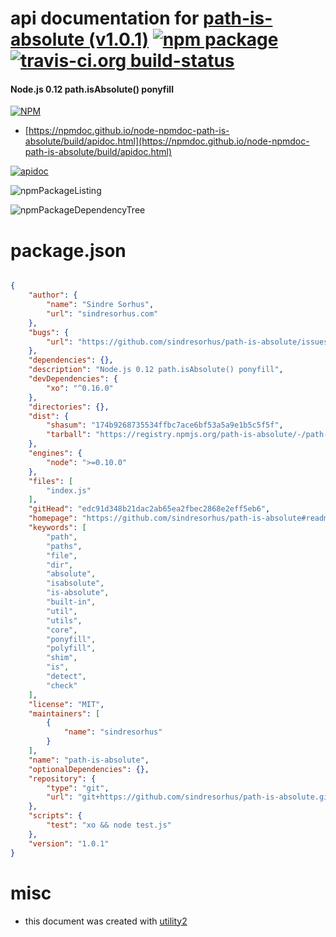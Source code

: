 # api documentation for  [path-is-absolute (v1.0.1)](https://github.com/sindresorhus/path-is-absolute#readme)  [![npm package](https://img.shields.io/npm/v/npmdoc-path-is-absolute.svg?style=flat-square)](https://www.npmjs.org/package/npmdoc-path-is-absolute) [![travis-ci.org build-status](https://api.travis-ci.org/npmdoc/node-npmdoc-path-is-absolute.svg)](https://travis-ci.org/npmdoc/node-npmdoc-path-is-absolute)
#### Node.js 0.12 path.isAbsolute() ponyfill

[![NPM](https://nodei.co/npm/path-is-absolute.png?downloads=true&downloadRank=true&stars=true)](https://www.npmjs.com/package/path-is-absolute)

- [https://npmdoc.github.io/node-npmdoc-path-is-absolute/build/apidoc.html](https://npmdoc.github.io/node-npmdoc-path-is-absolute/build/apidoc.html)

[![apidoc](https://npmdoc.github.io/node-npmdoc-path-is-absolute/build/screenCapture.buildCi.browser.%252Ftmp%252Fbuild%252Fapidoc.html.png)](https://npmdoc.github.io/node-npmdoc-path-is-absolute/build/apidoc.html)

![npmPackageListing](https://npmdoc.github.io/node-npmdoc-path-is-absolute/build/screenCapture.npmPackageListing.svg)

![npmPackageDependencyTree](https://npmdoc.github.io/node-npmdoc-path-is-absolute/build/screenCapture.npmPackageDependencyTree.svg)



# package.json

```json

{
    "author": {
        "name": "Sindre Sorhus",
        "url": "sindresorhus.com"
    },
    "bugs": {
        "url": "https://github.com/sindresorhus/path-is-absolute/issues"
    },
    "dependencies": {},
    "description": "Node.js 0.12 path.isAbsolute() ponyfill",
    "devDependencies": {
        "xo": "^0.16.0"
    },
    "directories": {},
    "dist": {
        "shasum": "174b9268735534ffbc7ace6bf53a5a9e1b5c5f5f",
        "tarball": "https://registry.npmjs.org/path-is-absolute/-/path-is-absolute-1.0.1.tgz"
    },
    "engines": {
        "node": ">=0.10.0"
    },
    "files": [
        "index.js"
    ],
    "gitHead": "edc91d348b21dac2ab65ea2fbec2868e2eff5eb6",
    "homepage": "https://github.com/sindresorhus/path-is-absolute#readme",
    "keywords": [
        "path",
        "paths",
        "file",
        "dir",
        "absolute",
        "isabsolute",
        "is-absolute",
        "built-in",
        "util",
        "utils",
        "core",
        "ponyfill",
        "polyfill",
        "shim",
        "is",
        "detect",
        "check"
    ],
    "license": "MIT",
    "maintainers": [
        {
            "name": "sindresorhus"
        }
    ],
    "name": "path-is-absolute",
    "optionalDependencies": {},
    "repository": {
        "type": "git",
        "url": "git+https://github.com/sindresorhus/path-is-absolute.git"
    },
    "scripts": {
        "test": "xo && node test.js"
    },
    "version": "1.0.1"
}
```



# misc
- this document was created with [utility2](https://github.com/kaizhu256/node-utility2)
